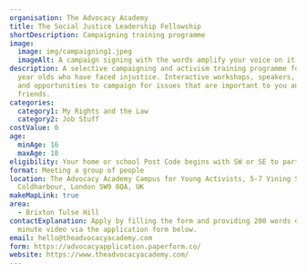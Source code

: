 ```yaml
---
organisation: The Advocacy Academy
title: The Social Justice Leadership Fellowship
shortDescription: Campaigning training programme
image:
  image: img/campaigning1.jpeg
  imageAlt: A campaign signing with the words amplify your voice on it
description: A selective campaigning and activism training programme for 16-18
  year olds who have faced injustice. Interactive workshops, speakers, debates
  and opportunities to campaign for issues that are important to you and your
  friends.
categories:
  category1: My Rights and the Law
  category2: Job Stuff
costValue: 0
age:
  minAge: 16
  maxAge: 18
eligibility: Your home or school Post Code begins with SW or SE to participate.
format: Meeting a group of people
location: The Advocacy Academy Campus for Young Activists, 5-7 Vining St,
  Coldharbour, London SW9 8QA, UK
makeMapLink: true
area:
  - Brixton Tulse Hill
contactExplanation: Apply by filling the form and providing 200 words or a 3
  minute video via the application form below.
email: hello@theadvocacyacademy.com
form: https://advocacyapplication.paperform.co/
website: https://www.theadvocacyacademy.com/
---
```


